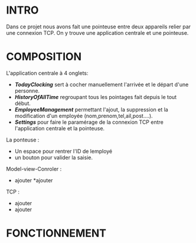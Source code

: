 # INTRO
Dans ce projet nous avons fait une pointeuse entre deux appareils relier par une connexion TCP.
On y trouve une application centrale et une pointeuse.

# COMPOSITION
L'application centrale à 4 onglets: 
* ***TodayClocking*** sert à cocher manuellement l'arrivée et le départ d'une personne.
* ***HistoryOfAllTime*** regroupant tous les pointages fait depuis le tout début.
* ***EmployeeManagement*** permettant l'ajout, la suppression et la modification d'un employée (nom,prenom,tel,ail,post....).
* ***Settings*** pour faire le paramérage de la connexion TCP entre l'application centrale et la pointeuse.

La ponteuse :
* Un espace pour rentrer l'ID de lemployé
* un bouton pour valider la saisie.
  
Model-view-Conroler : 
* ajouter
*ajouter

TCP : 
* ajouter
* ajouter

# FONCTIONNEMENT

